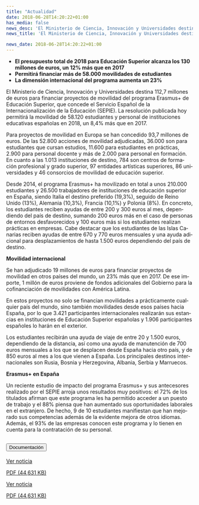 ```yaml
---
title: "Actualidad"
date: 2018-06-28T14:20:22+01:00
has_media: false
news_desc: 'El Ministerio de Ciencia, Innovación y Universidades destina 112,7 millones de euros para financiar proyectos de movilidad del programa Erasmus+ de Educación Superior, que concede el Servicio Español de la Internacionalización de la Educación (SEPIE). La resolución publicada hoy permitirá la movilidad de 58.120 estudiantes y personal de instituciones educativas españolas en 2018, un 8,4% más que en 2017.<b>Este contenido incluye:</b> <i class="fal fa-file-</a><i class="fas fa-external-link-alt"></i> </a><i class="fas fa-external-link-alt"></i>_icon"></i>'
news_title: 'El Ministerio de Ciencia, Innovación y Universidades destina más de 112 millones de euros para el programa Erasmus+'

news_date: 2018-06-28T14:20:22+01:00
---
```

<ul>
<li><b>El presupuesto total de 2018 para Educación Superior alcanza los 130 millones de euros, un 12% más que en 2017</b></li>
<li><b>Permitirá financiar más de 58.000 movilidades de estudiantes</b></li>
<li><b>La dimensión internacional del programa aumenta un 23%</b></li>
</ul>
<p>El Ministerio de Ciencia, Innovación y Universidades destina 112,7 millones de euros para financiar proyectos de movilidad del programa Erasmus+ de Educación Superior, que concede el Servicio Español de la Internacionalización de la Educación (SEPIE). La resolución publicada hoy permitirá la movilidad de 58.120 estudiantes y personal de instituciones educativas españolas en 2018, un 8,4% más que en 2017.</p>
<p>Para proyectos de movilidad en Europa se han concedido 93,7 millones de euros.<span>&nbsp;</span><span lang="ES-TRAD">De las 52.800 acciones de movilidad adjudicadas, 36.000 son para estudiantes que cursan estudios, 11.600 para estudiantes en prácticas, 2.900 para personal docente y más de 2.000 para personal en formación. En cuanto a las 1.013 instituciones de destino, 784 son centros de formación profesional y grado superior, 97 entidades artísticas superiores, 86 universidades y 46 consorcios de movilidad de educación superior.</span></p>
<p><span lang="ES-TRAD">Desde 2014, el programa Erasmus+ ha movilizado en total a unos 210.000 estudiantes y 26.500 trabajadores de instituciones de educación superior en España, siendo Italia el destino preferido (19,3%), seguido de Reino Unido (13%), Alemania (10,3%), Francia (10,1%) y Polonia (8%). En concreto, los estudiantes reciben ayudas de entre 200 y 300 euros al mes, dependiendo del país de destino, sumando 200 euros más en el caso de personas de entornos desfavorecidos y 100 euros más si los estudiantes realizan prácticas en empresas. Cabe destacar que los estudiantes de las Islas Canarias reciben ayudas de entre 670 y 770 euros mensuales y una ayuda adicional para desplazamientos de hasta 1.500 euros dependiendo del país de destino.</span></p>
<p><b>Movilidad internacional</b></p>
<p>Se han adjudicado 19 millones de euros para financiar proyectos de movilidad en otros países del mundo,<span>&nbsp;</span><span lang="ES-TRAD">un 23% más que en 2017. De ese importe, 1 millón de euros proviene de fondos adicionales del Gobierno para la cofinanciación de movilidades con América Latina.</span></p>
<p><span lang="ES-TRAD">En estos proyectos no solo se financian movilidades a prácticamente cualquier país del mundo, sino también movilidades desde esos países hacia España, por lo que 3.421 participantes internacionales realizarán sus estancias en instituciones de Educación Superior españolas y 1.906 participantes españoles lo harán en el exterior.</span></p>
<p><span lang="ES-TRAD">Los estudiantes recibirán una ayuda de viaje de entre<span>&nbsp;</span></span>20 y 1.500 euros, dependiendo de la distancia, así como una ayuda de manutención de 700 euros mensuales a los que se desplacen desde España hacia otro país, y de 850 euros al mes a los que vienen a España.<span>&nbsp;</span><span lang="ES-TRAD">Los principales destinos internacionales son Rusia, Bosnia y Herzegovina, Albania, Serbia y Marruecos.</span></p>
<p><b>Erasmus+ en España</b></p>
<p><span lang="ES-TRAD">Un reciente estudio de impacto del programa Erasmus+ y sus antecesores realizado por el SEPIE arroja unos resultados muy positivos: el 72% de los titulados afirman que este programa les ha permitido acceder a un puesto de trabajo y el 88% piensa que han aumentado sus oportunidades laborales en el extranjero. De hecho, 9 de 10 estudiantes manifiestan que han mejorado sus competencias además de la evidente mejora de otros idiomas. Además, el 93% de las empresas conocen este programa y lo tienen en cuenta para la contratación de su personal.</span></p>
<section>
    <article>
        <div class="container">
            <div class="row my-45 justify-content-md-center">
                <div class="col-md-10 content_collapse">
                    <div class="accordion accordion_alt" id="accordeonAlt">
                        <div class="accordion-item">
                            <h2 class="accordion-header" id="accordionAltHeading2">
                                <button class="accordion-button expanded" type="button" data-bs-toggle="collapse" data-bs-target="#accordionAlt2" aria-expanded="false" aria-controls="accordionAlt2">
                                    <span class="icon"><i class="fas fa-file-pdf"></i></span>Documentación
                                </button>
                            </h2>
                            <div id="accordionAlt2" class="accordion-collapse collapse show" aria-labelledby="accordionAltHeading2">
                                <div class="accordion-body">
                                    <div id="section_link">
                                        <div class="container-fluid sp">
                                            <div class="row w-100">
                                                <div class="col-lg-12 cards_download_cnt">
                                                    <div class="row jcc_mobile">
                                                        <div class="download_card">
                                                            <a class="card flex-column" href="{{<siteurl>}}documentos/pdf/news/180628-NP-Erasmus.pdf" target="_blank">
                                                                <div class="card-header">
                                                                    <i class="fal fa-download"></i>
                                                                </div>
                                                                <div class="card-body">
                                                                    <p class="text_body">Ver noticia</p>
                                                                    <p class="text_file">
                                                                        <i class="fal fa-file-pdf pdf_icon text-danger"></i> PDF (44,631 KB)
                                                                    </p>
                                                                </div>
                                                            </a>
                                                        </div>
                                                    </div>
                                                </div>
                                                <!-- MOBILE VERSION WITH SLIDER -->
                                                <div class="col-12" id="section_box_download_card_slider">
                                                    <div class="swiper" id="slider_download_archive">
                                                        <div class="swiper-wrapper">
                                                        <div class="swiper-slide">
                                                            <div class="download_card">
                                                                <a class="card" href="{{<siteurl>}}documentos/pdf/news/180628-NP-Erasmus.pdf" target="_blank">
                                                                    <div class="card-header">
                                                                        <i class="fal fa-download"></i>
                                                                    </div>
                                                                    <div class="card-body">
                                                                        <p class="text_body">Ver noticia</p>
                                                                        <p class="text_file">
                                                                            <i class="fal fa-file-pdf pdf_icon text-danger"></i> PDF (44,631 KB)
                                                                        </p>
                                                                    </div>
                                                                </a>
                                                            </div>
                                                        </div>
                                                        </div>
                                                        <div class="swiper-pagination"></div>
                                                    </div>
                                                </div>
                                            </div>
                                        </div>
                                    </div>
                                </div>
                            </div>
                        </div>
                    </div>
                </div>
            </div>
        </div>
    </article> 
</section>
